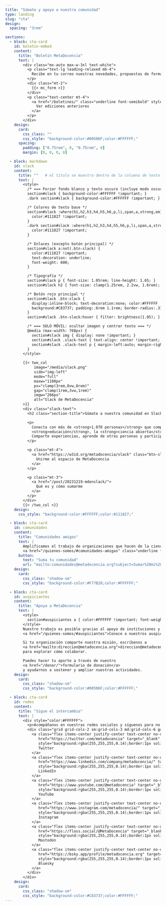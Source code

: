 ```yaml
---
title: "Súmate y apoya a nuestra comunidad"
type: landing
slug: "cta"
design:
  spacing: "3rem"

sections:
  - block: cta-card
    id: boletin-embed
    content:
      title: "Boletín MetaDocencia"
      text: |
        <div class="mx-auto max-w-3xl text-white">
          <p class="text-lg leading-relaxed mb-4">
            Recibe en tu correo nuestras novedades, propuestas de formación, oportunidades y eventos de interés.
          </p>
          <div class="mt-2">
            {{< mc_form >}}
          </div>
          <p class="text-center mt-4">
            <a href="/boletines/" class="underline font-semibold" style="color:#FFFFFF">
              Ver ediciones anteriores
            </a>
          </p>
        </div>
    design:
      card:
        css_class: ""
        css_style: "background-color:#00506F;color:#FFFFFF;"
      spacing:
        padding: ["0.75rem", 0, "0.75rem", 0]
        margin: [0, 0, 0, 0]

  - block: markdown
    id: slack
    content:
      title: ""   # el título se muestra dentro de la columna de texto
      text: |
        <style>
          /* === Forzar fondo blanco y texto oscuro (incluye modo oscuro) === */
          section#slack { background-color:#FFFFFF !important; }
          .dark section#slack { background-color:#FFFFFF !important; }

          /* Colores de texto base */
          section#slack :where(h1,h2,h3,h4,h5,h6,p,li,span,a,strong,em) {
            color:#111827 !important;
          }
          .dark section#slack :where(h1,h2,h3,h4,h5,h6,p,li,span,a,strong,em) {
            color:#111827 !important;
          }

          /* Enlaces (excepto botón principal) */
          section#slack a:not(.btn-slack) {
            color:#111827 !important;
            text-decoration: underline;
            font-weight: 600;
          }

          /* Tipografía */
          section#slack p { font-size: 1.05rem; line-height: 1.65; }
          section#slack h2 { font-size: clamp(1.25rem, 2.2vw, 1.6rem); margin-top:0; margin-bottom:.5rem; }

          /* Botón rojo principal */
          section#slack .btn-slack {
            display:inline-block; text-decoration:none; color:#FFFFFF !important;
            background:#C83737; padding:.6rem 1.1rem; border-radius:.375rem; font-weight:600;
          }
          section#slack .btn-slack:hover { filter: brightness(1.05); }

          /* === SOLO MÓVIL: ocultar imagen y centrar texto === */
          @media (max-width: 768px) {
            section#slack img { display: none !important; }
            section#slack .slack-text { text-align: center !important; }
            section#slack .slack-text p { margin-left:auto; margin-right:auto; }
          }
        </style>

        {{< two_col
             image="/media/slack.png"
             side="img-left"
             mode="full"
             maxw="1100px"
             px="clamp(3rem,8vw,8rem)"
             gap="clamp(1rem,3vw,1rem)"
             imgw="266px"
             alt="Slack de MetaDocencia"
        >}}
        <div class="slack-text">
          <h2 class="section-title">Súmate a nuestra comunidad en Slack</h2>

          <p>
            Conecta con más de <strong>1.070 personas</strong> que comparten interés por la
            <strong>educación</strong>, la <strong>ciencia abierta</strong> y la <strong>colaboración</strong>.<br>
            Comparte experiencias, aprende de otras personas y participa de conversaciones que inspiran nuevas ideas.
          </p>

          <p class="mt-4">
            <a href="https://w3id.org/metadocencia/slack" class="btn-slack">
              Unirme al espacio de MetaDocencia
            </a>
          </p>

          <p class="mt-3">
            <a href="/post/20231219-mdenslack/">
              Qué es y cómo sumarme
            </a>
          </p>
        </div>
        {{< /two_col >}}
    design:
      css_style: "background-color:#FFFFFF;color:#111827;"

  - block: cta-card
    id: comunidades
    content:
      title: "Comunidades amigas"
      text: |
        Amplificamos el trabajo de organizaciones que hacen de la ciencia abierta un esfuerzo global, colectivo y comunitario.  
        <a href="/quienes-somos/#comunidades-amigas" class="underline font-semibold" style="color:#FFFFFF">Conoce la red de comunidades</a>
      button:
        text: "Suma tu comunidad"
        url: "mailto:comunidades@metadocencia.org?subject=Sumar%20mi%20comunidad"
    design:
      card:
        css_class: "shadow-sm"
        css_style: "background-color:#F77B20;color:#FFFFFF;"

  - block: cta-card
    id: auspiciantes
    content:
      title: "Apoya a MetaDocencia"
      text: |
        <style>
          section#auspiciantes a { color:#FFFFFF !important; font-weight:600; text-decoration: underline; }
        </style>
        Nuestro trabajo es posible gracias al apoyo de instituciones y organizaciones que comparten nuestra misión.  
        <a href="/quienes-somos/#auspiciantes">Conoce a nuestros auspiciantes</a>

        Si tu organización comparte nuestra misión, escríbenos a
        <a href="mailto:direccion@metadocencia.org">direccion@metadocencia.org</a>
        para explorar cómo colaborar.

        Puedes hacer tu aporte a través de nuestro
        <a href="/donar/">formulario de donación</a>
        y ayudarnos a sostener y ampliar nuestras actividades.
    design:
      card:
        css_class: "shadow-sm"
        css_style: "background-color:#00506F;color:#FFFFFF;"

  - block: cta-card
    id: redes
    content:
      title: "Sigue el intercambio"
      text: |
        <div style="color:#FFFFFF">
          <p>Acompáñanos en nuestras redes sociales y síguenos para no perderte novedades, debates y recursos: <strong style="color:#FFFFFF">@metadocencia</strong></p>
          <div class="grid grid-cols-2 sm:grid-cols-3 md:grid-cols-6 gap-3 mt-3">
            <a class="flex items-center justify-center text-center no-underline font-semibold px-3 py-2 rounded-full"
               href="https://twitter.com/metadocencia" target="_blank" rel="noopener"
               style="background:rgba(255,255,255,0.14);border:1px solid rgba(255,255,255,0.35);color:#FFFFFF;">
               Twitter
            </a>
            <a class="flex items-center justify-center text-center no-underline font-semibold px-3 py-2 rounded-full"
               href="https://www.linkedin.com/company/metadocencia/" target="_blank" rel="noopener"
               style="background:rgba(255,255,255,0.14);border:1px solid rgba(255,255,255,0.35);color:#FFFFFF;">
               LinkedIn
            </a>
            <a class="flex items-center justify-center text-center no-underline font-semibold px-3 py-2 rounded-full"
               href="https://www.youtube.com/@metadocencia" target="_blank" rel="noopener"
               style="background:rgba(255,255,255,0.14);border:1px solid rgba(255,255,255,0.35);color:#FFFFFF;">
               YouTube
            </a>
            <a class="flex items-center justify-center text-center no-underline font-semibold px-3 py-2 rounded-full"
               href="https://www.instagram.com/metadocencia/" target="_blank" rel="noopener"
               style="background:rgba(255,255,255,0.14);border:1px solid rgba(255,255,255,0.35);color:#FFFFFF;">
               Instagram
            </a>
            <a class="flex items-center justify-center text-center no-underline font-semibold px-3 py-2 rounded-full"
               href="https://floss.social/@MetaDocencia" target="_blank" rel="me noopener"
               style="background:rgba(255,255,255,0.14);border:1px solid rgba(255,255,255,0.35);color:#FFFFFF;">
               Mastodon
            </a>
            <a class="flex items-center justify-center text-center no-underline font-semibold px-3 py-2 rounded-full"
               href="https://bsky.app/profile/metadocencia.org" target="_blank" rel="noopener"
               style="background:rgba(255,255,255,0.14);border:1px solid rgba(255,255,255,0.35);color:#FFFFFF;">
               Bluesky
            </a>
          </div>
        </div>
    design:
      card:
        css_class: "shadow-sm"
        css_style: "background-color:#C83737;color:#FFFFFF;"
---
```

